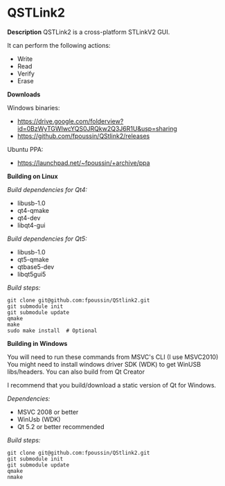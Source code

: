 **QSTLink2**
========

**Description**
QSTLink2 is a cross-platform STLinkV2 GUI.

It can perform the following actions:
 - Write
 - Read
 - Verify
 - Erase

**Downloads**

Windows binaries:  
 - https://drive.google.com/folderview?id=0BzWyTGWIwcYQS0JRQkw2Q3J6R1U&usp=sharing 
 - https://github.com/fpoussin/QStlink2/releases  

Ubuntu PPA: 
 - https://launchpad.net/~fpoussin/+archive/ppa  

**Building on Linux**

*Build dependencies for Qt4:*
 - libusb-1.0
 - qt4-qmake
 - qt4-dev
 - libqt4-gui

*Build dependencies for Qt5:*
 - libusb-1.0
 - qt5-qmake
 - qtbase5-dev
 - libqt5gui5
 
*Build steps:*

    git clone git@github.com:fpoussin/QStlink2.git
    git submodule init
    git submodule update
    qmake
    make
    sudo make install  # Optional


**Building in Windows**

You will need to run these commands from MSVC's CLI (I use MSVC2010)
You might need to install windows driver SDK (WDK) to get WinUSB libs/headers.
You can also build from Qt Creator

I recommend that you build/download a static version of Qt for Windows.

*Dependencies:*
 - MSVC 2008 or better
 - WinUsb (WDK)
 - Qt 5.2 or better recommended

*Build steps:*

    git clone git@github.com:fpoussin/QStlink2.git
    git submodule init
    git submodule update
    qmake
    nmake

